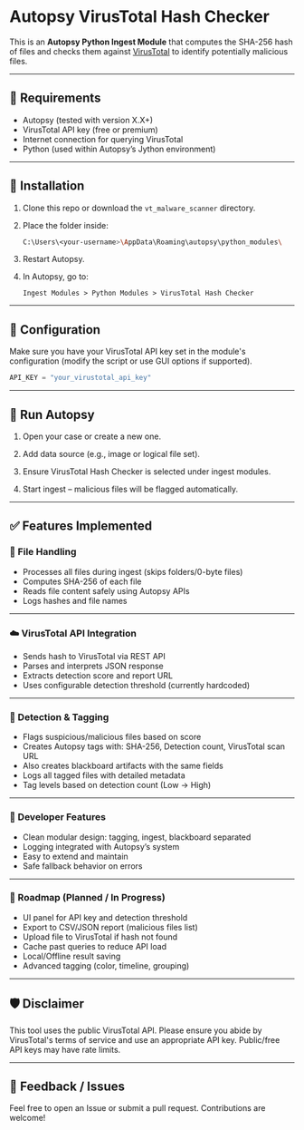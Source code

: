# Autopsy VirusTotal Hash Checker

This is an **Autopsy Python Ingest Module** that computes the SHA-256 hash of files and checks them against [VirusTotal](https://www.virustotal.com/) to identify potentially malicious files.

---

## 🧰 Requirements

- Autopsy (tested with version X.X+)
- VirusTotal API key (free or premium)
- Internet connection for querying VirusTotal
- Python (used within Autopsy’s Jython environment)

---

## 🚀 Installation

1. Clone this repo or download the `vt_malware_scanner` directory.
2. Place the folder inside:

    ```bash
    C:\Users\<your-username>\AppData\Roaming\autopsy\python_modules\
    ```

3. Restart Autopsy.
4. In Autopsy, go to:
    ```
    Ingest Modules > Python Modules > VirusTotal Hash Checker
    ```

---

## 🔐 Configuration

Make sure you have your VirusTotal API key set in the module's configuration (modify the script or use GUI options if supported).

```python
API_KEY = "your_virustotal_api_key"
```
---
## 🚀 Run Autopsy
1. Open your case or create a new one.

2. Add data source (e.g., image or logical file set).

3. Ensure VirusTotal Hash Checker is selected under ingest modules.

4. Start ingest – malicious files will be flagged automatically.

---

## ✅ Features Implemented

### 🧠 File Handling

- Processes all files during ingest (skips folders/0-byte files)
- Computes SHA-256 of each file
- Reads file content safely using Autopsy APIs
- Logs hashes and file names

---

### ☁️ VirusTotal API Integration

- Sends hash to VirusTotal via REST API
- Parses and interprets JSON response
- Extracts detection score and report URL
- Uses configurable detection threshold (currently hardcoded)

---

### 🚨 Detection & Tagging

- Flags suspicious/malicious files based on score
- Creates Autopsy tags with: SHA-256, Detection count, VirusTotal scan URL
- Also creates blackboard artifacts with the same fields
- Logs all tagged files with detailed metadata
- Tag levels based on detection count (Low → High)

---

### 🧰 Developer Features

- Clean modular design: tagging, ingest, blackboard separated
- Logging integrated with Autopsy’s system
- Easy to extend and maintain
- Safe fallback behavior on errors

---

### 📅 Roadmap (Planned / In Progress)
 
 - UI panel for API key and detection threshold
 - Export to CSV/JSON report (malicious files list)
 - Upload file to VirusTotal if hash not found
 - Cache past queries to reduce API load
 - Local/Offline result saving
 - Advanced tagging (color, timeline, grouping)

---

## 🛡️ Disclaimer
This tool uses the public VirusTotal API. Please ensure you abide by VirusTotal's terms of service and use an appropriate API key. Public/free API keys may have rate limits.

---

## 📧 Feedback / Issues
Feel free to open an Issue or submit a pull request. Contributions are welcome!
